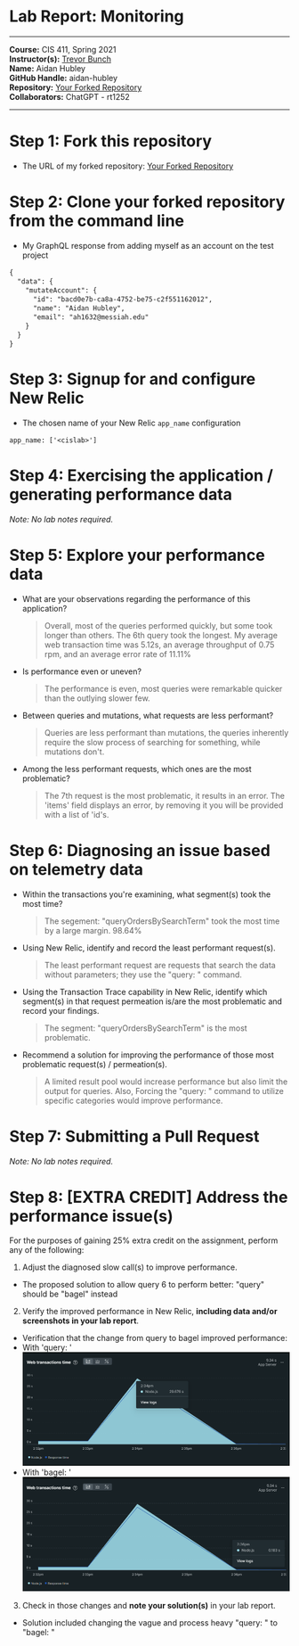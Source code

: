 # Lab Report: Monitoring
___
**Course:** CIS 411, Spring 2021  
**Instructor(s):** [Trevor Bunch](https://github.com/trevordbunch)  
**Name:** Aidan Hubley  
**GitHub Handle:** aidan-hubley  
**Repository:** [Your Forked Repository](https://github.com/aidan-hubley/cis411_lab5_Monitoring)  
**Collaborators:** ChatGPT - rt1252
___

# Step 1: Fork this repository
- The URL of my forked repository: [Your Forked Repository](https://github.com/aidan-hubley/cis411_lab5_Monitoring)

# Step 2: Clone your forked repository from the command line
- My GraphQL response from adding myself as an account on the test project
```
{
  "data": {
    "mutateAccount": {
      "id": "bacd0e7b-ca8a-4752-be75-c2f551162012",
      "name": "Aidan Hubley",
      "email": "ah1632@messiah.edu"
    }
  }
}
```

# Step 3: Signup for and configure New Relic
- The chosen name of your New Relic ```app_name``` configuration
```
app_name: ['<cislab>']
```

# Step 4: Exercising the application / generating performance data

_Note: No lab notes required._

# Step 5: Explore your performance data
* What are your observations regarding the performance of this application? 
  > Overall, most of the queries performed quickly, but some took longer than others. The 6th query took the longest. My average web transaction time was 5.12s, an average throughput of 0.75 rpm, and an average error rate of 11.11%
* Is performance even or uneven? 
  > The performance is even, most queries were remarkable quicker than the outlying slower few.
* Between queries and mutations, what requests are less performant? 
  > Queries are less performant than mutations, the queries inherently require the slow process of searching for something, while mutations don't.
* Among the less performant requests, which ones are the most problematic?
  > The 7th request is the most problematic, it results in an error. The 'items' field displays an error, by removing it you will be provided with a list of 'id's.

# Step 6: Diagnosing an issue based on telemetry data
* Within the transactions you're examining, what segment(s) took the most time?
  > The segement: "queryOrdersBySearchTerm" took the most time by a large margin. 98.64%
* Using New Relic, identify and record the least performant request(s).
  > The least performant request are requests that search the data without parameters; they use the "query: " command.
* Using the Transaction Trace capability in New Relic, identify which segment(s) in that request permeation is/are the most problematic and record your findings.
  > The segment: "queryOrdersBySearchTerm" is the most problematic.
* Recommend a solution for improving the performance of those most problematic request(s) / permeation(s).
  > A limited result pool would increase performance but also limit the output for queries. Also, Forcing the "query: " command to utilize specific categories would improve performance.

# Step 7: Submitting a Pull Request
_Note: No lab notes required._

# Step 8: [EXTRA CREDIT] Address the performance issue(s)
For the purposes of gaining 25% extra credit on the assignment, perform any of the following:
1. Adjust the diagnosed slow call(s) to improve performance. 
* The proposed solution to allow query 6 to perform better: "query" should be "bagel" instead

2. Verify the improved performance in New Relic, **including data and/or screenshots in your lab report**.
* Verification that the change from query to bagel improved performance:
* With 'query: '
![With 'query: '](../assets/img_1.png)
* With 'bagel: '
![With 'bagel: '](../assets/img_2.png)

3. Check in those changes and **note your solution(s)** in your lab report.
* Solution included changing the vague and process heavy "query: " to "bagel: "